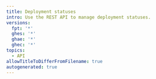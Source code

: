 ```yaml
---
title: Deployment statuses
intro: Use the REST API to manage deployment statuses.
versions:
  fpt: '*'
  ghes: '*'
  ghae: '*'
  ghec: '*'
topics:
  - API
allowTitleToDifferFromFilename: true
autogenerated: true
---
```




<!-- Content after this section is automatically generated -->
